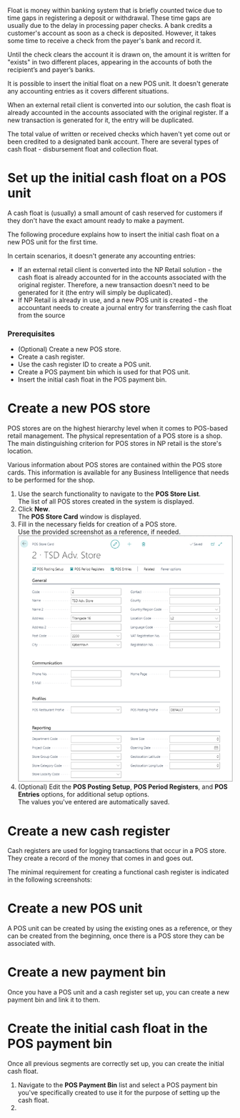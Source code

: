 
Float is money within banking system that is briefly counted twice due to time gaps in registering a deposit or withdrawal. These time gaps are usually due to the delay in processing paper checks. A bank credits a customer's account as soon as a check is deposited. However, it takes some time to receive a check from the payer's bank and record it.

Until the check clears the account it is drawn on, the amount it is written for "exists" in two different places, appearing in the accounts of both the recipient’s and payer’s banks.

It is possible to insert the initial float on a new POS unit. It doesn't generate any accounting entries as it covers different situations.

When an external retail client is converted into our solution, the cash float is already accounted in the accounts associated with the original register. If a new transaction is generated for it, the entry will be duplicated.

The total value of written or received checks which haven't yet come out or been credited to a designated bank account. There are several types of cash float - disbursement float and collection float.   
 




# Set up the initial cash float on a POS unit

A cash float is (usually) a small amount of cash reserved for customers if they don't have the exact amount ready to make a payment.

The following procedure explains how to insert the initial cash float on a new POS unit for the first time. 

In certain scenarios, it doesn't generate any accounting entries:
- If an external retail client is converted into the NP Retail solution - the cash float is already accounted for in the accounts associated with the original register. Therefore, a new transaction doesn't need to be generated for it (the entry will simply be duplicated).
- If NP Retail is already in use, and a new POS unit is created - the accountant needs to create a journal entry for transferring the cash float from the source 


### Prerequisites

- (Optional) Create a new POS store.
- Create a cash register.
- Use the cash register ID to create a POS unit.
- Create a POS payment bin which is used for that POS unit.
- Insert the initial cash float in the POS payment bin.



# Create a new POS store

POS stores are on the highest hierarchy level when it comes to POS-based retail management. The physical representation of a POS store is a shop. The main distinguishing criterion for POS stores in NP retail is the store's location. 

Various information about POS stores are contained within the POS store cards. This information is available for any Business Intelligence that needs to be performed for the shop.

1. Use the search functionality to navigate to the **POS Store List**.   
   The list of all POS stores created in the system is displayed.
2. Click **New**.  
   The **POS Store Card** window is displayed.
3. Fill in the necessary fields for creation of a POS store.    
   Use the provided screenshot as a reference, if needed.
   ![Obligatory POS store fields](images/obligatory_pos_store_fields.PNG)  
4. (Optional) Edit the **POS Posting Setup**, **POS Period Registers**, and **POS Entries** options, for additional setup options.  
   The values you've entered are automatically saved.



# Create a new cash register

Cash registers are used for logging transactions that occur in a POS store. They create a record of the money that comes in and goes out.

The minimal requirement for creating a functional cash register is indicated in the following screenshots:




# Create a new POS unit

A POS unit can be created by using the existing ones as a reference, or they can be created from the beginning, once there is a POS store they can be associated with.


# Create a new payment bin
Once you have a POS unit and a cash register set up, you can create a new payment bin and link it to them.





# Create the initial cash float in the POS payment bin

Once all previous segments are correctly set up, you can create the initial cash float.

1. Navigate to the **POS Payment Bin** list and select a POS payment bin you've specifically created to use it for the purpose of setting up the cash float.
2. 